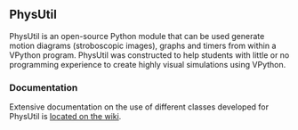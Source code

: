 ## PhysUtil
PhysUtil is an open-source Python module that can be used generate motion diagrams (stroboscopic images), graphs and timers from within a VPython program. PhysUtil was constructed to help students with little or no programming experience to create highly visual simulations using VPython.

### Documentation

Extensive documentation on the use of different classes developed for PhysUtil is [located on the wiki](https://github.com/perlatmsu/python-physutil/wiki).
